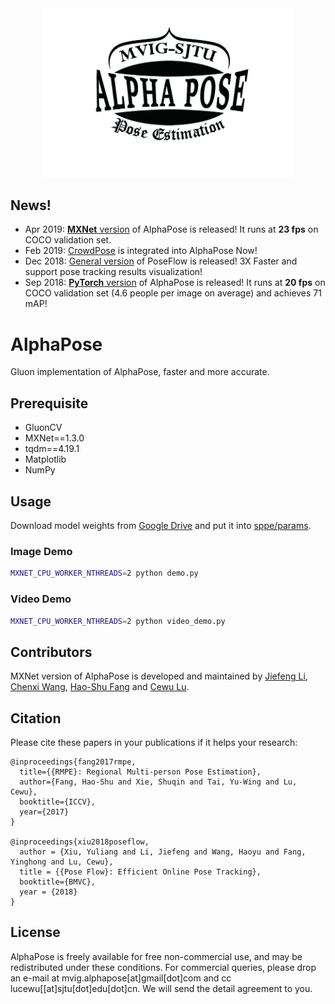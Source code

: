 
<div align="center">
    <img src="doc/logo.jpg", width="400">
</div>

## News!
- Apr 2019: [**MXNet** version](https://github.com/MVIG-SJTU/AlphaPose/tree/mxnet) of AlphaPose is released! It runs at **23 fps** on COCO validation set.
- Feb 2019: [CrowdPose](https://github.com/MVIG-SJTU/AlphaPose/blob/pytorch/doc/CrowdPose.md) is integrated into AlphaPose Now!
- Dec 2018: [General version](https://github.com/MVIG-SJTU/AlphaPose/tree/pytorch/PoseFlow) of PoseFlow is released! 3X Faster and support pose tracking results visualization!
- Sep 2018: [**PyTorch** version](https://github.com/MVIG-SJTU/AlphaPose/tree/pytorch) of AlphaPose is released! It runs at **20 fps** on COCO validation set (4.6 people per image on average) and achieves 71 mAP!

# AlphaPose
Gluon implementation of AlphaPose, faster and more accurate.

## Prerequisite
- GluonCV
- MXNet==1.3.0
- tqdm==4.19.1
- Matplotlib
- NumPy

## Usage
Download model weights from [Google Drive](https://drive.google.com/open?id=1TTf8Ox-ECGXRAeX4cHYkEMBDVJEZgBL6) and put it into [sppe/params](sppe/params).

### Image Demo
```bash
MXNET_CPU_WORKER_NTHREADS=2 python demo.py
```

### Video Demo
```bash
MXNET_CPU_WORKER_NTHREADS=2 python video_demo.py
```

## Contributors
MXNet version of AlphaPose is developed and maintained by [Jiefeng Li](http://jeff-leaf.site/), [Chenxi Wang](https://github.com/chenxi-wang), [Hao-Shu Fang](https://fang-haoshu.github.io/) and [Cewu Lu](http://www.mvig.org/). 


## Citation
Please cite these papers in your publications if it helps your research:

    @inproceedings{fang2017rmpe,
      title={{RMPE}: Regional Multi-person Pose Estimation},
      author={Fang, Hao-Shu and Xie, Shuqin and Tai, Yu-Wing and Lu, Cewu},
      booktitle={ICCV},
      year={2017}
    }

    @inproceedings{xiu2018poseflow,
      author = {Xiu, Yuliang and Li, Jiefeng and Wang, Haoyu and Fang, Yinghong and Lu, Cewu},
      title = {{Pose Flow}: Efficient Online Pose Tracking},
      booktitle={BMVC},
      year = {2018}
    }



## License
AlphaPose is freely available for free non-commercial use, and may be redistributed under these conditions. For commercial queries, please drop an e-mail at mvig.alphapose[at]gmail[dot]com and cc lucewu[[at]sjtu[dot]edu[dot]cn. We will send the detail agreement to you.

